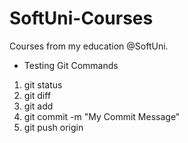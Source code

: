 # SoftUni-Courses
Courses from my education @SoftUni.
* Testing Git Commands
1) git status
2) git diff <file-name>
3) git add <file-name>
4) git commit -m "My Commit Message"
5) git push origin <branch-name>
